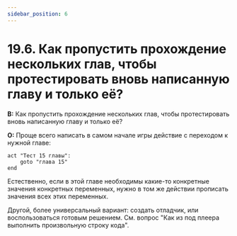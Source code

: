 ```yaml
---
sidebar_position: 6
---
```


# 19.6. Как пропустить прохождение нескольких глав, чтобы протестировать вновь написанную главу и только её?
<!-- [:faq_19_06] -->
**В:** Как пропустить прохождение нескольких глав, чтобы протестировать вновь написанную главу и только её?

**О:**
Проще всего написать в самом начале игры действие с переходом к нужной главе:
```qsp
act "Тест 15 главы":
    goto "глава 15"
end
```
Естественно, если в этой главе необходимы какие-то конкретные значения конкретных переменных, нужно в том же действии прописать значения всех этих переменных.

Другой, более универсальный вариант: создать отладчик, или воспользоваться готовым решением. См. вопрос "Как из под плеера выполнить произвольную строку кода".
